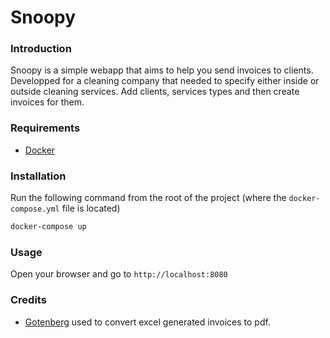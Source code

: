 # Snoopy
### Introduction

Snoopy is a simple webapp that aims to help you send invoices to clients.
Developped for a cleaning company that needed to specify either inside or outside cleaning services.
Add clients, services types and then create invoices for them.

### Requirements

- [Docker](https://www.docker.com/)

### Installation

Run the following command from the root of the project (where the `docker-compose.yml` file is located)

```bash
docker-compose up
```

### Usage

Open your browser and go to `http://localhost:8080`

### Credits

- [Gotenberg](https://github.com/gotenberg/gotenberg) used to convert excel generated invoices to pdf.